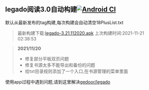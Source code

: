 ## legado阅读3.0自动构建[![Android CI](https://github.com/10bits/gedoor-Build/workflows/Android%20CI/badge.svg)](https://github.com/10bits/gedoor-Build/actions)

默认从最新发布的tag构建,每次构建会自动清空18PlusList.txt

> 最新构建下载:[legado-3.21.112020.apk](https://github.com/xianum/gedoor-Build/releases/download/legado-3.21.112020/legado-3.21.112020.apk) 上次构建时间:2021-11-21 02:38:53
<!--start-->
> **2021/11/20**
> 
> * 修复部分平板双页问题
> * 修复书源太多不能导出和备份的问题
> * 给txt目录规则添加了一个入口,在书源管理的菜单里面
<!--end-->
  
使用app过程中遇到问题,请到这里解决[gedoor/legado](https://github.com/gedoor/legado/issues)


